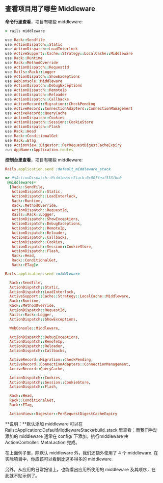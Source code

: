 ## 查看项目用了哪些 Middleware

**命令行里查看**，项目有哪些 middleware:

```ruby
> rails middleware

use Rack::Sendfile
use ActionDispatch::Static
use ActionDispatch::LoadInterlock
use ActiveSupport::Cache::Strategy::LocalCache::Middleware
use Rack::Runtime
use Rack::MethodOverride
use ActionDispatch::RequestId
use Rails::Rack::Logger
use ActionDispatch::ShowExceptions
use WebConsole::Middleware
use ActionDispatch::DebugExceptions
use ActionDispatch::RemoteIp
use ActionDispatch::Reloader
use ActionDispatch::Callbacks
use ActiveRecord::Migration::CheckPending
use ActiveRecord::ConnectionAdapters::ConnectionManagement
use ActiveRecord::QueryCache
use ActionDispatch::Cookies
use ActionDispatch::Session::CookieStore
use ActionDispatch::Flash
use Rack::Head
use Rack::ConditionalGet
use Rack::ETag
use ActionView::Digestor::PerRequestDigestCacheExpiry
run AppName::Application.routes
```

**控制台里查看**，项目有哪些 middleware:

```ruby
Rails.application.send :default_middleware_stack

=> #<ActionDispatch::MiddlewareStack:0x007feaf533fbc0
 @middlewares=
  [Rack::Sendfile,
   ActionDispatch::Static,
   ActionDispatch::LoadInterlock,
   Rack::Runtime,
   Rack::MethodOverride,
   ActionDispatch::RequestId,
   Rails::Rack::Logger,
   ActionDispatch::ShowExceptions,
   ActionDispatch::DebugExceptions,
   ActionDispatch::RemoteIp,
   ActionDispatch::Reloader,
   ActionDispatch::Callbacks,
   ActionDispatch::Cookies,
   ActionDispatch::Session::CookieStore,
   ActionDispatch::Flash,
   Rack::Head,
   Rack::ConditionalGet,
   Rack::ETag]>
```

```ruby
Rails.application.send :middleware

  Rack::Sendfile,
  ActionDispatch::Static,
  ActionDispatch::LoadInterlock,
  ActiveSupport::Cache::Strategy::LocalCache::Middleware,
  Rack::Runtime,
  Rack::MethodOverride,
  ActionDispatch::RequestId,
  Rails::Rack::Logger,
  ActionDispatch::ShowExceptions,

  WebConsole::Middleware,

  ActionDispatch::DebugExceptions,
  ActionDispatch::RemoteIp,
  ActionDispatch::Reloader,
  ActionDispatch::Callbacks,

  ActiveRecord::Migration::CheckPending,
  ActiveRecord::ConnectionAdapters::ConnectionManagement,
  ActiveRecord::QueryCache,

  ActionDispatch::Cookies,
  ActionDispatch::Session::CookieStore,
  ActionDispatch::Flash,

  Rack::Head,
  Rack::ConditionalGet,
  Rack::ETag,

  ActionView::Digestor::PerRequestDigestCacheExpiry
```


**说明：**默认添加 middleware 可以在 Rails::Application::DefaultMiddlewareStack#build_stack 里查看；而我们手动添加的 middleware 通常在 config/ 下添加。执行middleware 由 ActionController::Metal.action 完成。

在上面例子里，除默认 middleware 外，我们还额外使用了 4 个 middleware. 在实际项目中，你应该可以看到比这多得多的 middleware.

另外，从应用的日常报错上，也能看出应用所使用的 middleware 及其顺序，在此就不贴示例了。
